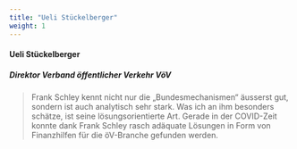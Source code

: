 ```yaml
---
title: "Ueli Stückelberger"
weight: 1
---
```

####  Ueli Stückelberger
##### Direktor Verband öffentlicher Verkehr VöV
> Frank Schley kennt nicht nur die „Bundesmechanismen“ äusserst gut, sondern ist auch analytisch sehr stark. Was ich an ihm besonders schätze, ist seine lösungsorientierte Art. Gerade in der COVID-Zeit konnte dank Frank Schley rasch adäquate Lösungen in Form von Finanzhilfen für die öV-Branche gefunden werden.
